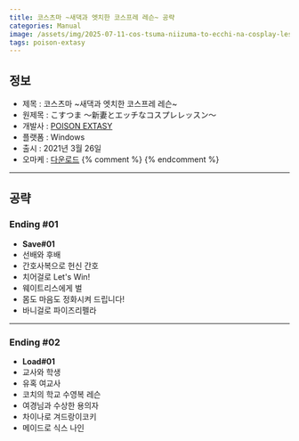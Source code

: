 ```yaml
---
title: 코스츠마 ~새댁과 엣치한 코스프레 레슨~ 공략
categories: Manual
image: /assets/img/2025-07-11-cos-tsuma-niizuma-to-ecchi-na-cosplay-lesson-1.jpg
tags: poison-extasy
---
```


## 정보

* 제목 : 코스츠마 ~새댁과 엣치한 코스프레 레슨~
* 원제목 : こすつま ～新妻とエッチなコスプレレッスン～
* 개발사 : [POISON EXTASY](/tags/poison-extasy)
* 플랫폼 : Windows
* 출시 : 2021년 3월 26일
* 오마케 : [다운로드](/assets/omake/cos-tsuma-niizuma-to-ecchi-na-cosplay-lesson.zip)
{% comment %}
{% endcomment %}

---

## 공략

### Ending #01

* **Save#01**
* 선배와 후배
* 간호사복으로 헌신 간호
* 치어걸로 Let's Win!
* 웨이트리스에게 벌
* 몸도 마음도 정화시켜 드립니다!
* 바니걸로 파이즈리펠라

---

### Ending #02

* **Load#01**
* 교사와 학생
* 유혹 여교사
* 코치의 학교 수영복 레슨
* 여경님과 수상한 용의자
* 차이나로 겨드랑이코키
* 메이드로 식스 나인
